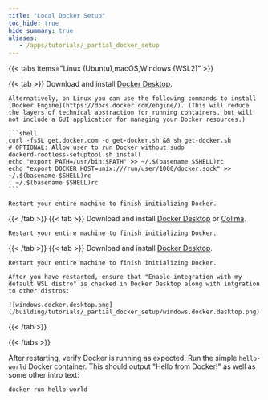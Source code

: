 ```yaml
---
title: "Local Docker Setup"
toc_hide: true
hide_summary: true
aliases:
   - /apps/tutorials/_partial_docker_setup
---
```


{{< tabs items="Linux (Ubuntu),macOS,Windows (WSL2)" >}}

  {{< tab >}}
    Download and install [Docker Desktop](https://www.docker.com/products/docker-desktop).  
    
    Alternatively, on Linux you can use the following commands to install [Docker Engine](https://docs.docker.com/engine/). (This will reduce the layers of technical abstraction for running containers, but will not include a GUI application for managing your Docker resources.) 
    
    ```shell
    curl -fsSL get.docker.com -o get-docker.sh && sh get-docker.sh
    # OPTIONAL: Allow user to run Docker without sudo
    dockerd-rootless-setuptool.sh install
    echo "export PATH=/usr/bin:$PATH" >> ~/.$(basename $SHELL)rc
    echo "export DOCKER_HOST=unix:///run/user/1000/docker.sock" >> ~/.$(basename $SHELL)rc
    . ~/.$(basename $SHELL)rc
    ```
    
    Restart your entire machine to finish initializing Docker.
  {{< /tab >}}
  {{< tab >}}
    Download and install [Docker Desktop](https://www.docker.com/products/docker-desktop) or [Colima](https://github.com/abiosoft/colima#readme).
    
    Restart your entire machine to finish initializing Docker.
  {{< /tab >}}
  {{< tab >}}
    Download and install [Docker Desktop](https://www.docker.com/products/docker-desktop).
    
    Restart your entire machine to finish initializing Docker.
    
    After you have restarted, ensure that "Enable integration with my default WSL distro" is checked in Docker Desktop along with intgration to other distros:
    
    ![windows.docker.desktop.png](/building/tutorials/_partial_docker_setup/windows.docker.desktop.png)
  {{< /tab >}}

{{< /tabs >}}

After restarting, verify Docker is running as expected. Run the simple `hello-world` Docker container. This should output "Hello from Docker!" as well as some other intro text:

```shell
docker run hello-world
```
